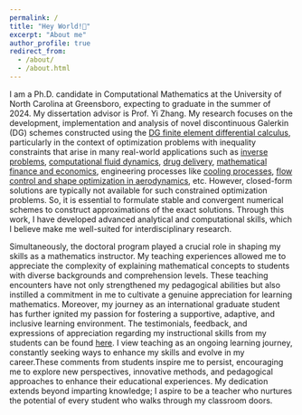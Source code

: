 ```yaml
---
permalink: /
title: "Hey World!👋"
excerpt: "About me"
author_profile: true
redirect_from: 
  - /about/
  - /about.html
---
```


I am a Ph.D. candidate in Computational Mathematics at the University of North Carolina at Greensboro, expecting to graduate in the summer of 2024. My dissertation advisor is Prof. Yi Zhang. My research focuses on the development, implementation and analysis of novel discontinuous Galerkin (DG) schemes constructed using the [DG finite element differential calculus](https://doi.org/10.1016/j.cam.2015.10.024), particularly in the context of optimization problems with inequality constraints that arise in many real-world applications such as [inverse problems](https://doi.org/10.1016/j.cma.2015.07.025), [computational fluid dynamics](https://epubs.siam.org/doi/pdf/10.1137/1.9780898718935.fm), [drug delivery](https://doi.org/10.1016/j.compchemeng.2007.06.014), [mathematical finance and economics](https://link.springer.com/article/10.1007/s10957-008-9404-4), engineering processes like [cooling processes](https://doi.org/10.1002/oca.984), [flow control and shape optimization in aerodynamics](http://aero-comlab.stanford.edu/Papers/jameson.vki03.pdf), etc. However, closed-form solutions are typically not available for such constrained optimization problems. So, it is essential to formulate stable and convergent numerical schemes to construct approximations of the exact solutions. Through this work, I have developed advanced analytical and computational skills, which I believe make me well-suited for interdisciplinary research.

Simultaneously, the doctoral program played a crucial role in shaping my skills as a mathematics instructor. My teaching experiences allowed me to appreciate the complexity of explaining mathematical concepts to students with diverse backgrounds and comprehension levels. These teaching encounters have not only strengthened my pedagogical abilities but also instilled a commitment in me to cultivate a genuine appreciation for learning mathematics. Moreover, my journey as an international graduate student has further ignited my passion for fostering a supportive, adaptive, and inclusive learning environment. The testimonials, feedback, and expressions of appreciation regarding my instructional skills from my students can be found [here](/teaching/teaching_UNCG#comments_teachinguncg). I view teaching as an ongoing learning journey, constantly seeking ways to enhance my skills and evolve in my career.These comments from students inspire me to persist, encouraging me to explore new perspectives, innovative methods, and pedagogical approaches to enhance their educational experiences. My dedication extends beyond imparting knowledge; I aspire to be a teacher who nurtures the potential of every student who walks through my classroom doors.